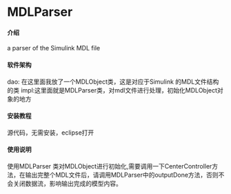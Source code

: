 # MDLParser

#### 介绍
a parser of the Simulink MDL file

#### 软件架构
dao: 在这里面我放了一个MDLObject类，这是对应于Simulink 的MDL文件结构的类
impl:这里面就是MDLParser类，对mdl文件进行处理，初始化MDLObject对象的地方


#### 安装教程

源代码，无需安装，eclipse打开

#### 使用说明

使用MDLParser 类对MDLObject进行初始化,需要调用一下CenterController方法，在输出完整个MDL文件后，请调用MDLParser中的outputDone方法，否则不会关闭数据流，影响输出完成的模型内容。


